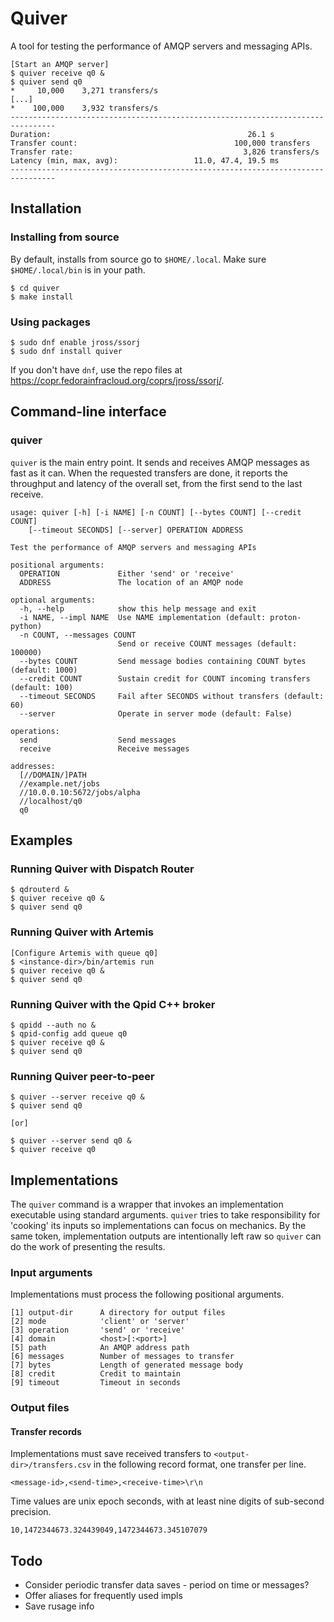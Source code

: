 # Quiver

A tool for testing the performance of AMQP servers and messaging APIs.

    [Start an AMQP server]
    $ quiver receive q0 &
    $ quiver send q0
    *     10,000    3,271 transfers/s
    [...]
    *    100,000    3,932 transfers/s
    --------------------------------------------------------------------------------
    Duration:                                            26.1 s
    Transfer count:                                   100,000 transfers
    Transfer rate:                                      3,826 transfers/s
    Latency (min, max, avg):                 11.0, 47.4, 19.5 ms
    --------------------------------------------------------------------------------

## Installation

### Installing from source

By default, installs from source go to `$HOME/.local`.  Make sure
`$HOME/.local/bin` is in your path.

    $ cd quiver
    $ make install

### Using packages

    $ sudo dnf enable jross/ssorj
    $ sudo dnf install quiver

If you don't have `dnf`, use the repo files at
<https://copr.fedorainfracloud.org/coprs/jross/ssorj/>.

## Command-line interface

### quiver

`quiver` is the main entry point.  It sends and receives AMQP messages
as fast as it can.  When the requested transfers are done, it reports
the throughput and latency of the overall set, from the first send to
the last receive.

    usage: quiver [-h] [-i NAME] [-n COUNT] [--bytes COUNT] [--credit COUNT]
        [--timeout SECONDS] [--server] OPERATION ADDRESS

    Test the performance of AMQP servers and messaging APIs

    positional arguments:
      OPERATION             Either 'send' or 'receive'
      ADDRESS               The location of an AMQP node

    optional arguments:
      -h, --help            show this help message and exit
      -i NAME, --impl NAME  Use NAME implementation (default: proton-python)
      -n COUNT, --messages COUNT
                            Send or receive COUNT messages (default: 100000)
      --bytes COUNT         Send message bodies containing COUNT bytes (default: 1000)
      --credit COUNT        Sustain credit for COUNT incoming transfers (default: 100)
      --timeout SECONDS     Fail after SECONDS without transfers (default: 60)
      --server              Operate in server mode (default: False)

    operations:
      send                  Send messages
      receive               Receive messages

    addresses:
      [//DOMAIN/]PATH
      //example.net/jobs
      //10.0.0.10:5672/jobs/alpha
      //localhost/q0
      q0

## Examples

### Running Quiver with Dispatch Router

    $ qdrouterd &
    $ quiver receive q0 &
    $ quiver send q0

### Running Quiver with Artemis

    [Configure Artemis with queue q0]
    $ <instance-dir>/bin/artemis run
    $ quiver receive q0 &
    $ quiver send q0
    
### Running Quiver with the Qpid C++ broker

    $ qpidd --auth no &
    $ qpid-config add queue q0
    $ quiver receive q0 &
    $ quiver send q0

### Running Quiver peer-to-peer

    $ quiver --server receive q0 &
    $ quiver send q0

    [or]

    $ quiver --server send q0 &
    $ quiver receive q0

## Implementations

The `quiver` command is a wrapper that invokes an implementation
executable using standard arguments.  `quiver` tries to take
responsibility for 'cooking' its inputs so implementations can focus
on mechanics.  By the same token, implementation outputs are
intentionally left raw so `quiver` can do the work of presenting the
results.

### Input arguments

Implementations must process the following positional arguments.

    [1] output-dir      A directory for output files
    [2] mode            'client' or 'server'
    [3] operation       'send' or 'receive'
    [4] domain          <host>[:<port>]
    [5] path            An AMQP address path
    [6] messages        Number of messages to transfer
    [7] bytes           Length of generated message body
    [8] credit          Credit to maintain
    [9] timeout         Timeout in seconds

### Output files

#### Transfer records

Implementations must save received transfers to
`<output-dir>/transfers.csv` in the following record format, one
transfer per line.

    <message-id>,<send-time>,<receive-time>\r\n

Time values are unix epoch seconds, with at least nine digits of
sub-second precision.

    10,1472344673.324439049,1472344673.345107079

## Todo

- Consider periodic transfer data saves - period on time or messages?
- Offer aliases for frequently used impls
- Save rusage info
